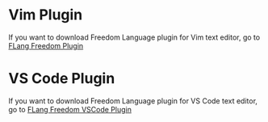 # Vim Plugin
If you want to download Freedom Language plugin for Vim text editor,
go to [FLang Freedom Plugin](https://github.com/vesodeveloper/FreedomLanguage/tree/master/docs/FLangPluginVim)
# VS Code Plugin
 If you want to download Freedom Language plugin for VS Code text editor,
go to [FLang Freedom VSCode  Plugin](https://github.com/vesodeveloper/My-first-extension-for-VS-code)
